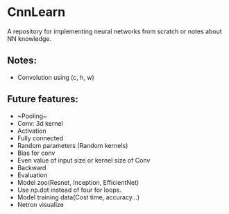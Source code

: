 # CnnLearn
A repository for implementing neural networks from scratch or notes about NN knowledge.

## Notes:
- Convolution using (c, h, w)
## Future features:
- ~Pooling~
- Conv: 3d kernel
- Activation
- Fully connected
- Random parameters (Random kernels)
- Bias for conv
- Even value of input size or kernel size of Conv
- Backward
- Evaluation
- Model zoo(Resnet, Inception, EfficientNet)
- Use np.dot instead of four for loops.
- Model training data(Cost time, accuracy...)
- Netron visualize
